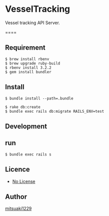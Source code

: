 # VesselTracking
Vessel tracking API Server.

====

## Requirement

```shell
$ brew install rbenv
$ brew upgrade ruby-build
$ rbenv install 3.2.2
$ gem install bundler
```

## Install

```shell
$ bundle install --path=.bundle
```

```shell
$ rake db:create
$ bundle exec rails db:migrate RAILS_ENV=test
```

## Development

## run

```shell
$ bundle exec rails s
```

## Licence

* [No License](https://choosealicense.com/no-permission/)

## Author

[mitsuaki1229](https://github.com/mitsuaki1229)
